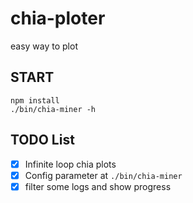 # chia-ploter
easy way to plot

## START
```
npm install
./bin/chia-miner -h
```

## TODO List

- [x] Infinite loop chia plots
- [x] Config parameter at `./bin/chia-miner`
- [x] filter some logs and show progress
